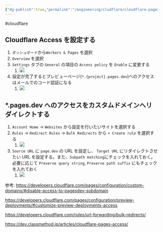 ```yaml
---
{"dg-publish":true,"permalink":"/engineering/cludflare/cloudflare-pages-pages-dev/","dgPassFrontmatter":true,"created":"2024-12-24T00:27:29.210+09:00"}
---
```


#cloudflare 
## Cloudflare Access を設定する
1. `ダッシュボード`から`Workers & Pages` を選択
2. `Overview` を選択
3. `Settings` タブの `General` の項目の `Access policy` を `Enable` に変更する
	1. ![](/img/user/Engineering/Cludflare/Cloudflare-Pages-.pages.dev-access.png)
4. 設定が完了するとプレビューページ(`*.{project}.pages.dev`)へのアクセスはメールでのコード認証になる
	1. ![](/img/user/Engineering/Cludflare/Cloudflare-Pages-.pages.dev-access-01.png)

## \*.pages.dev へのアクセスをカスタムドメインへリダイレクトする
1. `Account Home` -> `Websites` から設定を行いたいサイトを選択する
2. `Rules` -> `Redirect Rules` -> `Bulk Redirects` から `+ Create rule` を選択する
	1. ![](/img/user/Engineering/Cludflare/Cloudflare-Pages-.pages.dev-access-03.png)
3. `Source URL` に `page.dev` の URL を設定し、 `Target URL` にリダイレクトさせたい URL を設定する。また、`Subpath matching`にチェックを入れておく。必要に応じて `Preserve query string`, `Preserve path suffix` にもチェックを入れておく
	1. ![](/img/user/Engineering/Cludflare/Cloudflare-Pages-.pages.dev-access-02.png)


参考:
https://developers.cloudflare.com/pages/configuration/custom-domains/#disable-access-to-pagesdev-subdomain

https://developers.cloudflare.com/pages/configuration/preview-deployments/#customize-preview-deployments-access

https://developers.cloudflare.com/rules/url-forwarding/bulk-redirects/

https://dev.classmethod.jp/articles/cloudflare-pages-access/
